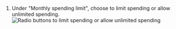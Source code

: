 1. Under "Monthly spending limit", choose to limit spending or allow unlimited spending.
   ![Radio buttons to limit spending or allow unlimited spending](/assets/images/help/billing/limit-or-unlimited.png)
